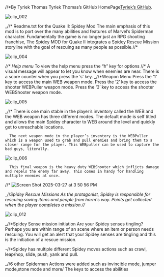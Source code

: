 //*By Tyriek Thomas
 Tyriek Thomas’s GitHub HomePage[Tyriek’s GitHub](https://www.github.com/tyriekt).

![clip_002](https://github.com/user-attachments/assets/653c7180-9a43-4416-9c6e-9a4007d3dcad)



_//* Readme.txt for the Quake II: Spidey Mod
The main emphasis of this mod is to port over the many abilities and features of Marvel’s Spiderman character. Fundamentally the game is no longer just an RPG shooting franchise, The Spidey MOD for Quake II integrates a Spidey Rescue Mission storyline with the goal of rescuing as many people as possible.//*
  
![clip_004](https://github.com/user-attachments/assets/f155c1f5-5362-40fe-bb8d-fc0d9ce75930)

_//* Help menu_
To view the help menu press the “h” key for options
//*
A visual message will appear to let you know when enemies are near.
There is a score counter when you press the ‘s’ key.
_//*Weapon Menu
Press the ‘1’ key to access the main WEB weapon mode.
Press the ‘2’ key to access the shooter WEBPuller weapon mode.
Press the ‘3’ key to access the shooter WEBShooter weapon mode.

![clip_005](https://github.com/user-attachments/assets/03a067e7-47e4-4f20-970f-4964f50f34e7)

_//* There is one main stable in the player’s inventory called the WEB and the WEB weapon has three different modes. The default mode is self titled and allows the main Spidey character to WEB around the level and quickly get to unreachable locations.
  

      The next weapon mode in the player’s inventory is the WEBPuller which is a weapon used to grab and pull enemies and bring them to a closer range for the player. This WEBpuller can be used to capture the bad guys, literally.
![clip_006](https://github.com/user-attachments/assets/80271755-447b-4a97-8b54-0e84ce2938d2)


      This final weapon is the heavy duty WEBShooter which inflicts damage and repels the enemy far away. This comes in handy for handling multiple enemies at once.
//*
 ![Screen Shot 2025-03-27 at 3 50 56 PM](https://github.com/user-attachments/assets/382c2d8a-925a-406c-bf0c-402ddf2ace8a)


_//*Spidey Rescue Missions
As the protagonist, Spidey is responsible for rescuing saving items and people from harm's way. Points get collected when the player completes a mission //*

![clip_012](https://github.com/user-attachments/assets/38df4b7a-8850-4495-866d-725405bcef3a)

_//*Spidey Sense mission initiation
Are your Spidey senses tingling? Perhaps you are within range of an scene where an item or person needs rescuing. You will get an alert that your Spidey senses are tingling and this is the initiation of a rescue mission.


-//*Spidey has multiple different Spidey moves actions such as crawl, leap/hop, slide, push, yank and pull.


_//6 other Spiderman Actions were added such as invincible mode, jumper mode,stone mode and more/ The keys to access the abilities
